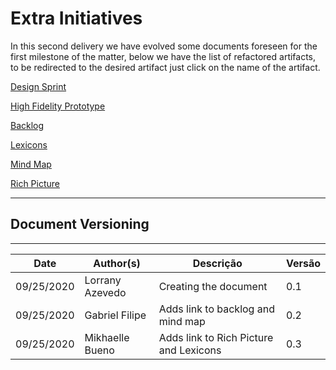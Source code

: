 # Extra Initiatives

In this second delivery we have evolved some documents foreseen for the first milestone of the matter, below we have the list of refactored artifacts, to be redirected to the desired artifact just click on the name of the artifact.


[Design Sprint](../../docs/base/designSprint/design_sprint.md)

[High Fidelity Prototype](../../docs/base/designSprint/prototype.md)

[Backlog](../../docs/base/requirements/modeling/backlog.md)

[Lexicons](../../docs/base/requirements/modeling/lexicons.md)

[Mind Map](../../docs/base/requirements/preTraceability/mindMap.md)

[Rich Picture](../../docs/base/requirements/preTraceability/RichPicture.md)


***
## Document Versioning
---

| Date | Author(s) | Descrição | Versão |
|------|-------|-----------|--------|
| 09/25/2020 | Lorrany Azevedo | Creating the document | 0.1 |
| 09/25/2020 | Gabriel Filipe | Adds link to backlog and mind map | 0.2 |
| 09/25/2020 | Mikhaelle Bueno | Adds link to Rich Picture and Lexicons| 0.3 |
